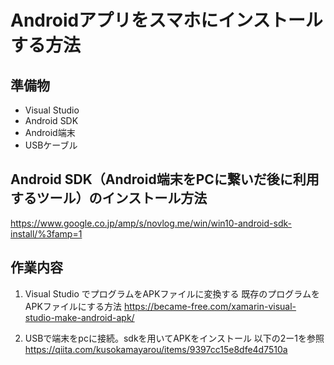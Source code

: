 <!DOCTYPE html>
<head>
<meta charset="utf-8"/>
<title>我が家での爬虫類飼育における考察</title>
</head>

# Androidアプリをスマホにインストールする方法
## 準備物
* Visual Studio
* Android SDK
* Android端末
* USBケーブル

## Android SDK（Android端末をPCに繋いだ後に利用するツール）のインストール方法

https://www.google.co.jp/amp/s/novlog.me/win/win10-android-sdk-install/%3famp=1

## 作業内容
1. Visual Studio でプログラムをAPKファイルに変換する
既存のプログラムをAPKファイルにする方法
https://became-free.com/xamarin-visual-studio-make-android-apk/

2. USBで端末をpcに接続。sdkを用いてAPKをインストール
以下の2ー1を参照
https://qiita.com/kusokamayarou/items/9397cc15e8dfe4d7510a